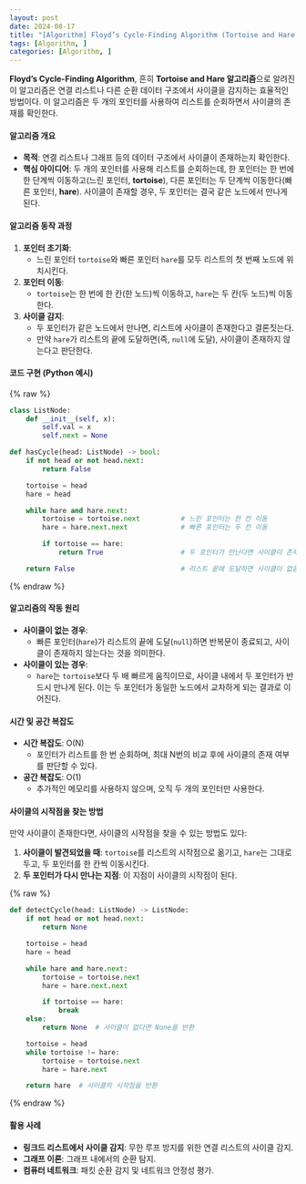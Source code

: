 ```yaml
---
layout: post
date: 2024-08-17
title: "[Algorithm] Floyd’s Cycle-Finding Algorithm (Tortoise and Hare Algorithm)"
tags: [Algorithm, ]
categories: [Algorithm, ]
---
```



**Floyd’s Cycle-Finding Algorithm**, 흔히 **Tortoise and Hare 알고리즘**으로 알려진 이 알고리즘은 연결 리스트나 다른 순환 데이터 구조에서 사이클을 감지하는 효율적인 방법이다. 이 알고리즘은 두 개의 포인터를 사용하여 리스트를 순회하면서 사이클의 존재를 확인한다.


#### **알고리즘 개요**

- **목적**: 연결 리스트나 그래프 등의 데이터 구조에서 사이클이 존재하는지 확인한다.
- **핵심 아이디어**: 두 개의 포인터를 사용해 리스트를 순회하는데, 한 포인터는 한 번에 한 단계씩 이동하고(느린 포인터, **tortoise**), 다른 포인터는 두 단계씩 이동한다(빠른 포인터, **hare**). 사이클이 존재할 경우, 두 포인터는 결국 같은 노드에서 만나게 된다.

#### **알고리즘 동작 과정**

1. **포인터 초기화**:
	- 느린 포인터 `tortoise`와 빠른 포인터 `hare`를 모두 리스트의 첫 번째 노드에 위치시킨다.
2. **포인터 이동**:
	- `tortoise`는 한 번에 한 칸(한 노드)씩 이동하고, `hare`는 두 칸(두 노드)씩 이동한다.
3. **사이클 감지**:
	- 두 포인터가 같은 노드에서 만나면, 리스트에 사이클이 존재한다고 결론짓는다.
	- 만약 `hare`가 리스트의 끝에 도달하면(즉, `null`에 도달), 사이클이 존재하지 않는다고 판단한다.

#### **코드 구현 (Python 예시)**



{% raw %}
```python
class ListNode:
    def __init__(self, x):
        self.val = x
        self.next = None

def hasCycle(head: ListNode) -> bool:
    if not head or not head.next:
        return False

    tortoise = head
    hare = head

    while hare and hare.next:
        tortoise = tortoise.next          # 느린 포인터는 한 칸 이동
        hare = hare.next.next             # 빠른 포인터는 두 칸 이동

        if tortoise == hare:
            return True                   # 두 포인터가 만난다면 사이클이 존재

    return False                          # 리스트 끝에 도달하면 사이클이 없음
```
{% endraw %}



#### **알고리즘의 작동 원리**

- **사이클이 없는 경우**:
	- 빠른 포인터(`hare`)가 리스트의 끝에 도달(`null`)하면 반복문이 종료되고, 사이클이 존재하지 않는다는 것을 의미한다.
- **사이클이 있는 경우**:
	- `hare`는 `tortoise`보다 두 배 빠르게 움직이므로, 사이클 내에서 두 포인터가 반드시 만나게 된다. 이는 두 포인터가 동일한 노드에서 교차하게 되는 결과로 이어진다.

#### **시간 및 공간 복잡도**

- **시간 복잡도**: O(N)
	- 포인터가 리스트를 한 번 순회하며, 최대 N번의 비교 후에 사이클의 존재 여부를 판단할 수 있다.
- **공간 복잡도**: O(1)
	- 추가적인 메모리를 사용하지 않으며, 오직 두 개의 포인터만 사용한다.

#### **사이클의 시작점을 찾는 방법**


만약 사이클이 존재한다면, 사이클의 시작점을 찾을 수 있는 방법도 있다:

1. **사이클이 발견되었을 때**: `tortoise`를 리스트의 시작점으로 옮기고, `hare`는 그대로 두고, 두 포인터를 한 칸씩 이동시킨다.
2. **두 포인터가 다시 만나는 지점**: 이 지점이 사이클의 시작점이 된다.


{% raw %}
```python
def detectCycle(head: ListNode) -> ListNode:
    if not head or not head.next:
        return None

    tortoise = head
    hare = head

    while hare and hare.next:
        tortoise = tortoise.next
        hare = hare.next.next

        if tortoise == hare:
            break
    else:
        return None  # 사이클이 없다면 None을 반환

    tortoise = head
    while tortoise != hare:
        tortoise = tortoise.next
        hare = hare.next

    return hare  # 사이클의 시작점을 반환
```
{% endraw %}



#### **활용 사례**

- **링크드 리스트에서 사이클 감지**: 무한 루프 방지를 위한 연결 리스트의 사이클 감지.
- **그래프 이론**: 그래프 내에서의 순환 탐지.
- **컴퓨터 네트워크**: 패킷 순환 감지 및 네트워크 안정성 평가.
